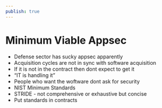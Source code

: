 ```yaml
---
publish: true
---
```

# Minimum Viable Appsec

- Defense sector has sucky appsec apparently
- Acquisition cycles are not in sync with software acquisition
- If it is not in the contract then dont expect to get it
- “IT is handling it”
- People who want the woftware dont ask for security
- NIST Minimum Standards
- STRIDE - not comprehensive or exhaustive but concise
- Put standards in contracts